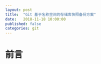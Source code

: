 ```yaml
---
layout: post
title:  "Git 基于名称空间的存储库快照备份方案"
date:   2018-11-18 10:00:00
published: false
categories: git
---
```

# 前言
